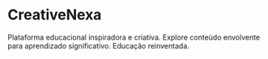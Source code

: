 # CreativeNexa
Plataforma educacional inspiradora e criativa. Explore conteúdo envolvente para aprendizado significativo. Educação reinventada.
